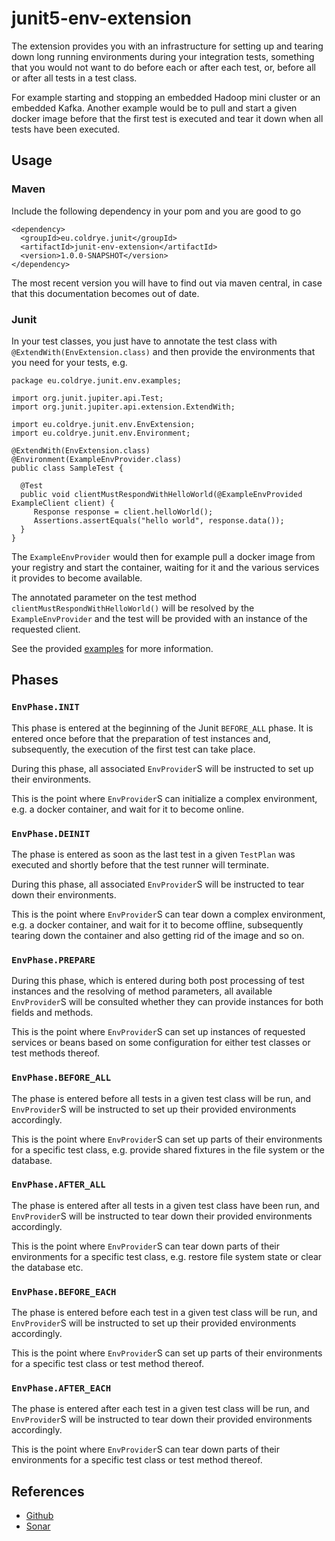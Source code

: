 # junit5-env-extension

The extension provides you with an infrastructure for setting up and tearing down long
running environments during your integration tests, something that you would not want
to do before each or after each test, or, before all or after all tests in a test class.

For example starting and stopping an embedded Hadoop mini cluster or an embedded Kafka.
Another example would be to pull and start a given docker image before that the first
test is executed and tear it down when all tests have been executed.

## Usage

### Maven

Include the following dependency in your pom and you are good to go

```
<dependency>
  <groupId>eu.coldrye.junit</groupId>
  <artifactId>junit-env-extension</artifactId>
  <version>1.0.0-SNAPSHOT</version>
</dependency>
```

The most recent version you will have to find out via maven central,
in case that this documentation becomes out of date.

### Junit

In your test classes, you just have to annotate the test class with 
``@ExtendWith(EnvExtension.class)`` and then provide the environments
that you need for your tests, e.g.

```
package eu.coldrye.junit.env.examples;

import org.junit.jupiter.api.Test;
import org.junit.jupiter.api.extension.ExtendWith;

import eu.coldrye.junit.env.EnvExtension;
import eu.coldrye.junit.env.Environment;

@ExtendWith(EnvExtension.class)
@Environment(ExampleEnvProvider.class)
public class SampleTest {

  @Test
  public void clientMustRespondWithHelloWorld(@ExampleEnvProvided ExampleClient client) {
     Response response = client.helloWorld();
     Assertions.assertEquals("hello world", response.data());
  }
}
```

The ``ExampleEnvProvider`` would then for example pull a docker image from your registry
and start the container, waiting for it and the various services it provides to become
available.

The annotated parameter on the test method ``clientMustRespondWithHelloWorld()`` will be 
resolved by the ``ExampleEnvProvider`` and the test will be provided with an instance of
the requested client.

See the provided [examples](https://github.com/coldrye-java/junit-testing/tree/master/junit-env-extension/src/examples) 
for more information.

## Phases

### ``EnvPhase.INIT``

This phase is entered at the beginning of the Junit ``BEFORE_ALL`` phase. It is entered once
before that the preparation of test instances and, subsequently, the execution of the first test
can take place.

During this phase, all associated ``EnvProvider``S will be instructed to set up their environments.

This is the point where ``EnvProvider``S can initialize a complex environment, e.g. a docker
container, and wait for it to become online.

### ``EnvPhase.DEINIT``

The phase is entered as soon as the last test in a given ``TestPlan`` was executed and shortly
before that the test runner will terminate.

During this phase, all associated ``EnvProvider``S will be instructed to tear down their environments.

This is the point where ``EnvProvider``S can tear down a complex environment, e.g. a docker
container, and wait for it to become offline, subsequently tearing down the container and also
getting rid of the image and so on.

### ``EnvPhase.PREPARE``

During this phase, which is entered during both post processing of test instances and the resolving
of method parameters, all available ``EnvProvider``S will be consulted whether they can provide 
instances for both fields and methods.

This is the point where ``EnvProvider``S can set up instances of requested services or beans based
on some configuration for either test classes or test methods thereof.

### ``EnvPhase.BEFORE_ALL``

The phase is entered before all tests in a given test class will be run, and ``EnvProvider``S will be
instructed to set up their provided environments accordingly.

This is the point where ``EnvProvider``S can set up parts of their environments for a specific test class,
e.g. provide shared fixtures in the file system or the database.

### ``EnvPhase.AFTER_ALL``

The phase is entered after all tests in a given test class have been run, and ``EnvProvider``S will be
instructed to tear down their provided environments accordingly.

This is the point where ``EnvProvider``S can tear down parts of their environments for a specific test
class, e.g. restore file system state or clear the database etc.

### ``EnvPhase.BEFORE_EACH``

The phase is entered before each test in a given test class will be run, and ``EnvProvider``S will be
instructed to set up their provided environments accordingly.

This is the point where ``EnvProvider``S can set up parts of their environments for a specific test
class or test method thereof.

### ``EnvPhase.AFTER_EACH``

The phase is entered after each test in a given test class will be run, and ``EnvProvider``S will be
instructed to tear down their provided environments accordingly.

This is the point where ``EnvProvider``S can tear down parts of their environments for a specific test
class or test method thereof.


## References

- [Github](https://github.com/coldrye-java/junit-testing/tree/master/junit-env-extension)
- [Sonar](http://coldrye.eu:9000/dashboard?id=eu.coldrye.junit%3Ajunit-testing)